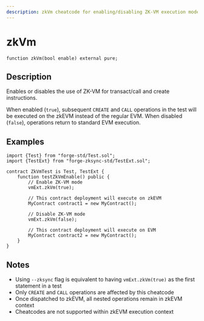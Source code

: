 ```yaml
---
description: zkVm cheatcode for enabling/disabling ZK-VM execution mode in foundry-zksync.
---
```


# zkVm

```solidity
function zkVm(bool enable) external pure;
```

## Description

Enables or disables the use of ZK-VM for transact/call and create instructions.

When enabled (`true`), subsequent `CREATE` and `CALL` operations in the test will be executed on the zkEVM instead of the regular EVM. When disabled (`false`), operations return to standard EVM execution.

## Examples

```solidity
import {Test} from "forge-std/Test.sol";
import {TestExt} from "forge-zksync-std/TestExt.sol";

contract ZkVmTest is Test, TestExt {
    function testZkVmEnable() public {
        // Enable ZK-VM mode
        vmExt.zkVm(true);
        
        // This contract deployment will execute on zkEVM
        MyContract contract1 = new MyContract();
        
        // Disable ZK-VM mode
        vmExt.zkVm(false);
        
        // This contract deployment will execute on EVM
        MyContract contract2 = new MyContract();
    }
}
```

## Notes

- Using `--zksync` flag is equivalent to having `vmExt.zkVm(true)` as the first statement in a test
- Only `CREATE` and `CALL` operations are affected by this cheatcode
- Once dispatched to zkEVM, all nested operations remain in zkEVM context
- Cheatcodes are not supported within zkEVM execution context